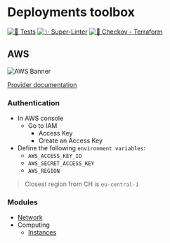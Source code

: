 # Deployments toolbox

[![🔬 Tests](https://github.com/DucretJe/std-deploy/actions/workflows/terraform.yaml/badge.svg?branch=main)](https://github.com/DucretJe/std-deploy/actions/workflows/terraform.yaml)
[![✨ Super-Linter](https://github.com/DucretJe/std-deploy/actions/workflows/linter.yaml/badge.svg?branch=main)](https://github.com/DucretJe/std-deploy/actions/workflows/linter.yaml)
[![💫 Checkov - Terraform](https://github.com/DucretJe/std-deploy/actions/workflows/checkov.yaml/badge.svg?branch=main)](https://github.com/DucretJe/std-deploy/actions/workflows/checkov.yaml)

## AWS

![AWS Banner](https://cdn3.invitereferrals.com/blog/wp-content/uploads/2013/08/05055035/aws-banner-invitereferrals-min-1281x470.jpg)

[Provider documentation](https://registry.terraform.io/providers/hashicorp/aws/latest/docs)

### Authentication

* In AWS console
  * Go to IAM
    * Access Key
    * Create an Access Key
* Define the following `environment variables`:
  * `AWS_ACCESS_KEY_ID`
  * `AWS_SECRET_ACCESS_KEY`
  * `AWS_REGION`

> Closest region from CH is `eu-central-1`

### Modules

* [Network](./terraform/network/aws/README.md)
* Computing
  * [Instances](./terraform/computing/instances/aws/README.md)
